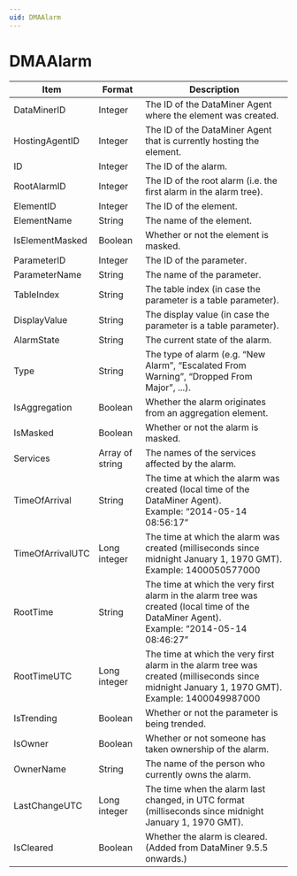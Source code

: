 ```yaml
---
uid: DMAAlarm
---
```


# DMAAlarm

| Item | Format | Description |
|------|--------|-------------|
| DataMinerID      | Integer         | The ID of the DataMiner Agent where the element was created. |
| HostingAgentID   | Integer         | The ID of the DataMiner Agent that is currently hosting the element. |
| ID               | Integer         | The ID of the alarm. |
| RootAlarmID      | Integer         | The ID of the root alarm (i.e. the first alarm in the alarm tree). |
| ElementID        | Integer         | The ID of the element. |
| ElementName      | String          | The name of the element. |
| IsElementMasked  | Boolean         | Whether or not the element is masked. |
| ParameterID      | Integer         | The ID of the parameter. |
| ParameterName    | String          | The name of the parameter. |
| TableIndex       | String          | The table index (in case the parameter is a table parameter). |
| DisplayValue     | String          | The display value (in case the parameter is a table parameter). |
| AlarmState       | String          | The current state of the alarm. |
| Type             | String          | The type of alarm (e.g. “New Alarm”, “Escalated From Warning”, “Dropped From Major”, ...). |
| IsAggregation    | Boolean         | Whether the alarm originates from an aggregation element. |
| IsMasked         | Boolean         | Whether or not the alarm is masked. |
| Services         | Array of string | The names of the services affected by the alarm. |
| TimeOfArrival    | String          | The time at which the alarm was created (local time of the DataMiner Agent).<br> Example: “2014-05-14 08:56:17” |
| TimeOfArrivalUTC | Long integer    | The time at which the alarm was created (milliseconds since midnight January 1, 1970 GMT).<br> Example: 1400050577000 |
| RootTime         | String          | The time at which the very first alarm in the alarm tree was created (local time of the DataMiner Agent).<br> Example: “2014-05-14 08:46:27” |
| RootTimeUTC      | Long integer    | The time at which the very first alarm in the alarm tree was created (milliseconds since midnight January 1, 1970 GMT).<br> Example: 1400049987000 |
| IsTrending       | Boolean         | Whether or not the parameter is being trended. |
| IsOwner          | Boolean         | Whether or not someone has taken ownership of the alarm. |
| OwnerName        | String          | The name of the person who currently owns the alarm. |
| LastChangeUTC    | Long integer    | The time when the alarm last changed, in UTC format (milliseconds since midnight January 1, 1970 GMT). |
| IsCleared        | Boolean         | Whether the alarm is cleared. (Added from DataMiner 9.5.5 onwards.) |
